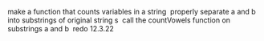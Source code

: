 make a function that counts variables in a string
​
properly separate a and b into substrings of original string s
​
call the countVowels function on substrings a and b
​
redo 12.3.22
​